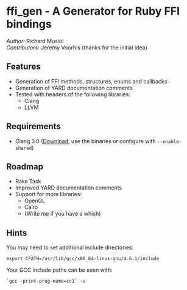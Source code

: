 ffi_gen - A Generator for Ruby FFI bindings
===========================================

*Author:* Richard Musiol  
*Contributors:* Jeremy Voorhis (thanks for the initial idea)


Features
--------
* Generation of FFI methods, structures, enums and callbacks
* Generation of YARD documentation comments
* Tested with headers of the following libraries:
  * Clang
  * LLVM


Requirements
------------

* Clang 3.0 ([Download](http://llvm.org/releases/download.html#3.0), use the binaries or configure with ``--enable-shared``)


Roadmap
-------

* Rake Task
* Improved YARD documentation comments
* Support for more libraries:
  * OpenGL
  * Cairo
  * (Write me if you have a whish)


Hints
-----

You may need to set additional include directories:

    export CPATH=/usr/lib/gcc/x86_64-linux-gnu/4.6.1/include

Your GCC include paths can be seen with:

    `gcc -print-prog-name=cc1` -v